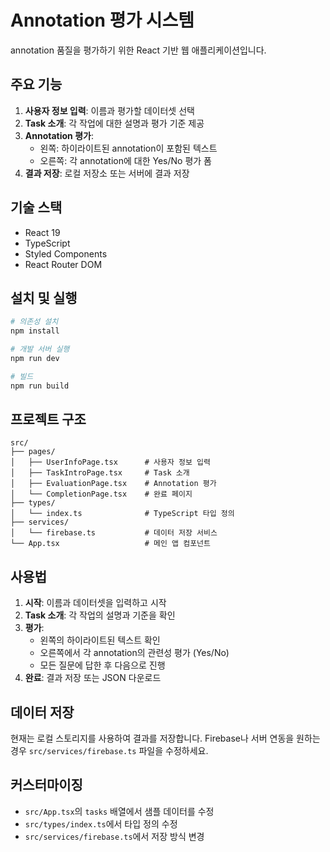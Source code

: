 # Annotation 평가 시스템

annotation 품질을 평가하기 위한 React 기반 웹 애플리케이션입니다.

## 주요 기능

1. **사용자 정보 입력**: 이름과 평가할 데이터셋 선택
2. **Task 소개**: 각 작업에 대한 설명과 평가 기준 제공
3. **Annotation 평가**:
   - 왼쪽: 하이라이트된 annotation이 포함된 텍스트
   - 오른쪽: 각 annotation에 대한 Yes/No 평가 폼
4. **결과 저장**: 로컬 저장소 또는 서버에 결과 저장

## 기술 스택

- React 19
- TypeScript
- Styled Components
- React Router DOM

## 설치 및 실행

```bash
# 의존성 설치
npm install

# 개발 서버 실행
npm run dev

# 빌드
npm run build
```

## 프로젝트 구조

```
src/
├── pages/
│   ├── UserInfoPage.tsx      # 사용자 정보 입력
│   ├── TaskIntroPage.tsx     # Task 소개
│   ├── EvaluationPage.tsx    # Annotation 평가
│   └── CompletionPage.tsx    # 완료 페이지
├── types/
│   └── index.ts              # TypeScript 타입 정의
├── services/
│   └── firebase.ts           # 데이터 저장 서비스
└── App.tsx                   # 메인 앱 컴포넌트
```

## 사용법

1. **시작**: 이름과 데이터셋을 입력하고 시작
2. **Task 소개**: 각 작업의 설명과 기준을 확인
3. **평가**:
   - 왼쪽의 하이라이트된 텍스트 확인
   - 오른쪽에서 각 annotation의 관련성 평가 (Yes/No)
   - 모든 질문에 답한 후 다음으로 진행
4. **완료**: 결과 저장 또는 JSON 다운로드

## 데이터 저장

현재는 로컬 스토리지를 사용하여 결과를 저장합니다. Firebase나 서버 연동을 원하는 경우 `src/services/firebase.ts` 파일을 수정하세요.

## 커스터마이징

- `src/App.tsx`의 `tasks` 배열에서 샘플 데이터를 수정
- `src/types/index.ts`에서 타입 정의 수정
- `src/services/firebase.ts`에서 저장 방식 변경
